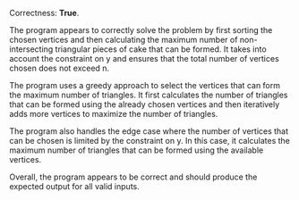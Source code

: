 Correctness: **True**.

The program appears to correctly solve the problem by first sorting the chosen vertices and then calculating the maximum number of non-intersecting triangular pieces of cake that can be formed. It takes into account the constraint on y and ensures that the total number of vertices chosen does not exceed n.

The program uses a greedy approach to select the vertices that can form the maximum number of triangles. It first calculates the number of triangles that can be formed using the already chosen vertices and then iteratively adds more vertices to maximize the number of triangles.

The program also handles the edge case where the number of vertices that can be chosen is limited by the constraint on y. In this case, it calculates the maximum number of triangles that can be formed using the available vertices.

Overall, the program appears to be correct and should produce the expected output for all valid inputs.